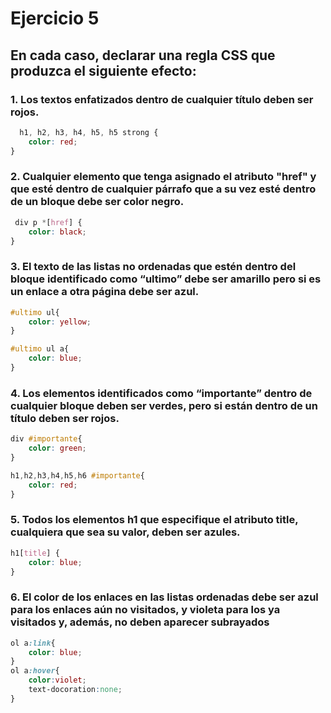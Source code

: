 
# Ejercicio 5
## En cada caso, declarar una regla CSS que produzca el siguiente efecto:
### 1. Los textos enfatizados dentro de cualquier título deben ser rojos.

```css
  h1, h2, h3, h4, h5, h5 strong {
    color: red; 
}
```

### 2. Cualquier elemento que tenga asignado el atributo "href" y que esté dentro de cualquier párrafo que a su vez esté dentro de un bloque debe ser color negro.

```css
 div p *[href] {
    color: black; 
}
```

### 3. El texto de las listas no ordenadas que estén dentro del bloque identificado como “ultimo” debe ser amarillo pero si es un enlace a otra página debe ser azul.

```css
#ultimo ul{
    color: yellow;
}

#ultimo ul a{
    color: blue;
}
```
### 4. Los elementos identificados como “importante” dentro de cualquier bloque deben ser verdes, pero si están dentro de un título deben ser rojos.

```css
div #importante{
    color: green;
} 

h1,h2,h3,h4,h5,h6 #importante{
    color: red;
}
```

### 5. Todos los elementos h1 que especifique el atributo title, cualquiera que sea su valor, deben ser azules.

```css
h1[title] {
    color: blue;
}

```

### 6. El color de los enlaces en las listas ordenadas debe ser azul para los enlaces aún no visitados, y violeta para los ya visitados y, además, no deben aparecer subrayados

```css
ol a:link{
    color: blue;
}
ol a:hover{
    color:violet;
    text-docoration:none;
}
```